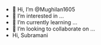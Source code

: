 - 👋 Hi, I’m @Mughilan1605
- 👀 I’m interested in ...
- 🌱 I’m currently learning ...
- 💞️ I’m looking to collaborate on ...
- Hi, Subramani

<!---
Mughilan1605/Mughilan1605 is a ✨ special ✨ repository because its `README.md` (this file) appears on your GitHub profile.
You can click the Preview link to take a look at your changes.
--->
